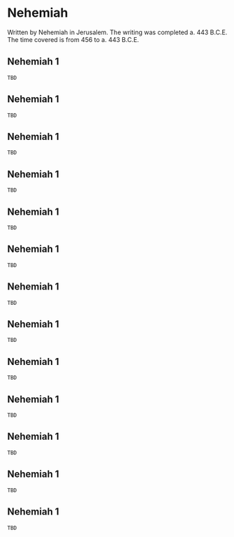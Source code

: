 # Nehemiah

Written by Nehemiah in Jerusalem. The writing was completed a. 443 B.C.E. The time covered is from 456 to a. 443 B.C.E.

## Nehemiah 1

```
TBD
```


## Nehemiah 1

```
TBD
```


## Nehemiah 1

```
TBD
```


## Nehemiah 1

```
TBD
```


## Nehemiah 1

```
TBD
```


## Nehemiah 1

```
TBD
```


## Nehemiah 1

```
TBD
```


## Nehemiah 1

```
TBD
```


## Nehemiah 1

```
TBD
```


## Nehemiah 1

```
TBD
```


## Nehemiah 1

```
TBD
```


## Nehemiah 1

```
TBD
```


## Nehemiah 1

```
TBD
```


